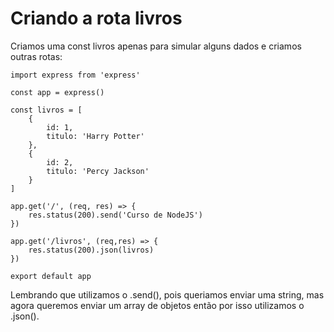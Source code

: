 # Criando a rota livros

Criamos uma const livros apenas para simular alguns dados e criamos outras rotas:

    import express from 'express'

    const app = express()

    const livros = [
        {
            id: 1,
            titulo: 'Harry Potter'
        },
        {
            id: 2,
            titulo: 'Percy Jackson'
        }
    ]

    app.get('/', (req, res) => {
        res.status(200).send('Curso de NodeJS')
    })

    app.get('/livros', (req,res) => {
        res.status(200).json(livros)
    })

    export default app

Lembrando que utilizamos o .send(), pois queriamos enviar uma string, mas agora queremos enviar um array de objetos então por isso utilizamos o .json().



